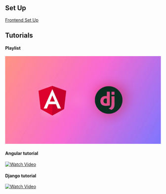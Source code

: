 ## Set Up

[Frontend Set Up](https://github.com/)


## Tutorials
#### Playlist
<a href="https://youtube.com/playlist?list=PLkkFppnG9bbyZOziVWqDvSWqc_LZqQlog" target="_blank">
  <img src="/frontend/public/youtube/Picsart_24-12-28_10-54-22-334.jpg" alt="Watch Playlist" >
</a>

#### Angular tutorial

<a href="https://youtu.be/YCkVeqOnc28?si=jLC-MFqsBGFD7M1P" target="_blank">
<img src="https://img.youtube.com/vi/YCkVeqOnc28/0.jpg" alt="Watch Video">
</a>


#### Django tutorial
<a href="https://youtu.be/2Gp407HGLtI" target="_blank">
  <img src="https://img.youtube.com/vi/2Gp407HGLtI/0.jpg" alt="Watch Video" >
</a>



